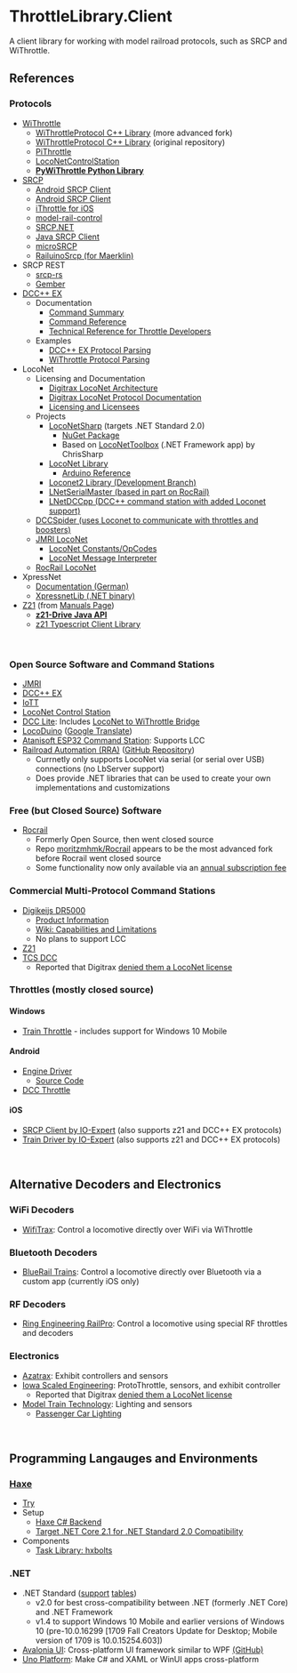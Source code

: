 # ThrottleLibrary.Client
 A client library for working with model railroad protocols, such as SRCP and WiThrottle.


## References
### Protocols
* [WiThrottle](https://www.jmri.org/help/en/package/jmri/jmrit/withrottle/Protocol.shtml)
  + [WiThrottleProtocol C++ Library](https://github.com/flash62au/WiThrottleProtocol)  (more advanced fork)
  + [WiThrottleProtocol C++ Library](https://github.com/davidzuhn/WiThrottleProtocol)  (original repository)
  + [PiThrottle](https://github.com/dpcryer/pithrottle/blob/master/pithrottle.py)
  + [LocoNetControlStation](https://github.com/positron96/LocoNetControlStation)
  + __[PyWiThrottle Python Library](https://github.com/modelrailwaysascode/pywithrottle)__
* [SRCP](http://srcpd.sourceforge.net/srcp/)
  + [Android SRCP Client](https://github.com/upost/Signalbox)
  + [Android SRCP Client](https://github.com/srsoftware-de/SRCPC)
  + [iThrottle for iOS](https://github.com/andbet39/iThrottle)
  + [model-rail-control](https://github.com/StephanRichter/model-rail-control)
  + [SRCP.NET](https://github.com/mesheets/SRCP.NET)
  + [Java SRCP Client](https://github.com/forkch/jsrcpc)
  + [microSRCP](https://github.com/mc-b/microSRCP)
  + [RailuinoSrcp (for Maerklin)](https://github.com/Eurostar64/RailuinoSrcp)
* SRCP REST
  + [srcp-rs](https://github.com/cbiever/srcp-rs/blob/master/docs/index.md)
  + [Gember](https://cbiever.github.io/gember/)
* [DCC++ EX](https://dcc-ex.com/reference/)
  + Documentation
    - [Command Summary](https://dcc-ex.com/reference/software/command-summary.html)
    - [Command Reference](https://dcc-ex.com/reference/software/command-reference.html)
    - [Technical Reference for Throttle Developers](https://dcc-ex.com/throttles/tech-reference.html)
  + Examples
    - [DCC++ EX Protocol Parsing](https://github.com/DCC-EX/CommandStation-EX/blob/master/DCCEXParser.cpp)
    - [WiThrottle Protocol Parsing](https://github.com/DCC-EX/CommandStation-EX/blob/master/WiThrottle.cpp)
* LocoNet
  + Licensing and Documentation
    - [Digitrax LocoNet Architecture](https://www.digitrax.com/support/loconet/home/)
    - [Digitrax LocoNet Protocol Documentation](https://www.digitrax.com/static/apps/cms/media/documents/loconet/loconetpersonaledition.pdf)
    - [Licensing and Licensees](https://www.digitrax.com/support/loconet/loconet-licensees/)
  + Projects
    - [LocoNetSharp](https://www.parksq.co.uk/dotnet-core/loconet-sharp) (targets .NET Standard 2.0)
      - [NuGet Package](https://www.nuget.org/packages/ParkSquare.LocoNetSharp)
      - Based on [LocoNetToolbox](https://github.com/chrissharp/LoconetToolbox) (.NET Framework app) by ChrisSharp
    - [LocoNet Library](https://github.com/mrrwa/LocoNet/blob/master/LocoNet.cpp)
      - [Arduino Reference](https://www.arduino.cc/reference/en/libraries/loconet/)
    - [Loconet2 Library (Development Branch)](https://github.com/mrrwa/LocoNet2/tree/development)
    - [LNetSerialMaster (based in part on RocRail)](https://github.com/habazut/LNetSerialMaster)
    - [LNetDCCpp (DCC++ command station with added Loconet support)](https://github.com/ClubNCaldes/LNetDCCpp/blob/master/BaseStation-1.2.1/DCCpp_Uno/LNetCmdStation.cpp)
  + [DCCSpider (uses Loconet to communicate with throttles and boosters)](https://github.com/orvio/DCCSpider/blob/145169c551c3dc0e245eefe44c2b87bc678494df/LoconetMaster.cpp#L71)
  - [JMRI LocoNet](https://github.com/JMRI/JMRI/tree/master/java/src/jmri/jmrix/loconet)
    - [LocoNet Constants/OpCodes](https://github.com/JMRI/JMRI/blob/master/java/src/jmri/jmrix/loconet/LnConstants.java)
    - [LocoNet Message Interpreter](https://github.com/JMRI/JMRI/blob/master/java/src/jmri/jmrix/loconet/messageinterp/LocoNetMessageInterpret.java)
  + [RocRail LocoNet](https://github.com/schelli04/Rocrail/blob/master/rocdigs/impl/loconet/lnmaster.c#L94)
* XpressNet
  + [Documentation (German)](https://www.lenz-elektronik.de/src/pdf/Lenz_XpressNet_Doku.pdf)
  + [XpressnetLib (.NET binary)](http://xpressnetlib.brozek.org/)
* [Z21](https://www.z21.eu/media/Kwc_Basic_DownloadTag_Component/root-en-main_47-1652-959-downloadTag-download/default/d559b9cf/1646977702/z21-lan-protokoll-en.pdf) (from [Manuals Page](https://www.z21.eu/en/downloads/manuals))
  + __[z21-Drive Java API](https://github.com/grizeldi/z21-drive)__
  + [z21 Typescript Client Library](https://github.com/jormc/z21)

&nbsp;

### Open Source Software and Command Stations
* [JMRI](https://jmri.org/)
* [DCC++ EX](https://dcc-ex.com/)
* [IoTT](https://github.com/tanner87661/IoTTStick)
* [LocoNet Control Station](https://github.com/positron96/LocoNetControlStation)
* [DCC Lite](https://github.com/bcsanches/DCCLite/): Includes [LocoNet to WiThrottle Bridge](https://groups.io/g/jmriusers/message/204985)
* [LocoDuino](https://www.locoduino.org/) ([Google Translate](https://www-locoduino-org.translate.goog/?_x_tr_sl=auto&_x_tr_tl=en&_x_tr_hl=en-US&_x_tr_pto=wapp))
* [Atanisoft ESP32 Command Station](https://github.com/atanisoft/ESP32CommandStation): Supports LCC
* [Railroad Automation (RRA)](https://www.perecli.com/rrauto/) ([GitHub Repository](https://github.com/Perecli/RRAuto))
  + Currnetly only supports LocoNet via serial (or serial over USB) connections (no LbServer support)
  + Does provide .NET libraries that can be used to create your own implementations and customizations

### Free (but Closed Source) Software
* [Rocrail](https://rocrail.net/)
  + Formerly Open Source, then went closed source
  + Repo [moritzmhmk/Rocrail](https://github.com/moritzmhmk/Rocrail) appears to be the most advanced fork before Rocrail went closed source
  + Some functionality now only available via an [annual subscription fee](https://wiki.rocrail.net/doku.php?id=donate-en)

### Commercial Multi-Protocol Command Stations
* [Digikeijs DR5000](https://www.digikeijs.com/en/dr5000-dcc-multi-bus-central.html)
  + [Product Information](https://www.ironplanethobbies.com/product/digikeijs-dr5000-15v-command-station-booster-throttle-32-channel-detection-mid-set/)
  + [Wiki: Capabilities and Limitations](https://www.ironplanethobbies.com/digikeijs-dr5000-wiki/)
  + No plans to support LCC
* [Z21](https://www.z21.eu/en)
* [TCS DCC](https://tcsdcc.com/commandstation)
  + Reported that Digitrax [denied them a LocoNet license](https://groups.io/g/jmriusers/message/204987)

### Throttles (mostly closed source)
#### Windows
* [Train Throttle](https://apps.microsoft.com/detail/9NBLGGH4VF5J) - includes support for Windows 10 Mobile

#### Android
* [Engine Driver](https://enginedriver.mstevetodd.com/)
  + [Source Code](https://github.com/JMRI/EngineDriver)
* [DCC Throttle](https://www.alfray.com/trains/cab_app.html)

#### iOS
* [SRCP Client by IO-Expert](https://www.io-expert.com/srcpclientios/) (also supports z21 and DCC++ EX protocols)
* [Train Driver by IO-Expert](https://io-expert.com/traindriver/) (also supports z21 and DCC++ EX protocols)

&nbsp;

## Alternative Decoders and Electronics
### WiFi Decoders
* [WifiTrax](http://www.wifitrax.com/): Control a locomotive directly over WiFi via WiThrottle

### Bluetooth Decoders
* [BlueRail Trains](https://bluerailtrains.com/): Control a locomotive directly over Bluetooth via a custom app (currently iOS only)

### RF Decoders
* [Ring Engineering RailPro](https://www.ringengineering.com/RailPro.htm): Control a locomotive using special RF throttles and decoders

### Electronics
* [Azatrax](https://www.azatrax.com/): Exhibit controllers and sensors
* [Iowa Scaled Engineering](https://www.iascaled.com/): ProtoThrottle, sensors, and exhibit controller
  + Reported that Digitrax [denied them a LocoNet license](https://groups.io/g/jmriusers/message/204987)
* [Model Train Technology](https://modeltraintechnology.com/): Lighting and sensors
  + [Passenger Car Lighting](https://modeltraintechnology.com/wp-content/uploads/HO-scale-LED-Board-wt-Decoder-7-12-192mm-2000-4.jpg)

&nbsp;

## Programming Langauges and Environments
### [Haxe](https://haxe.org/)
* [Try](https://try.haxe.org/)
* Setup
  + [Haxe C# Backend](https://lib.haxe.org/p/hxcs)
  + [Target .NET Core 2.1 for .NET Standard 2.0 Compatibility](https://devblogs.microsoft.com/dotnet/announcing-net-standard-2-1/)
* Components
  + [Task Library: hxbolts](https://lib.haxe.org/p/hxbolts/)

### .NET
* .NET Standard ([support](https://learn.microsoft.com/en-us/dotnet/standard/net-standard)  [tables](https://dotnet.microsoft.com/en-us/platform/dotnet-standard#versions))
  + v2.0 for best cross-compatibility between .NET (formerly .NET Core) and .NET Framework
  + v1.4 to support Windows 10 Mobile and earlier versions of Windows 10 (pre-10.0.16299 [1709 Fall Creators Update for Desktop; Mobile version of 1709 is 10.0.15254.603])
* [Avalonia UI](https://avaloniaui.net/): Cross-platform UI framework similar to WPF [(GitHub)](https://github.com/AvaloniaUI/Avalonia)
* [Uno Platform](https://platform.uno/): Make C# and XAML or WinUI apps cross-platform
